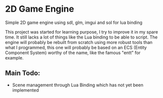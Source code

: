 # 2D Game Engine
Simple 2D game engine using sdl, glm, imgui and sol for lua binding

This project was started for learning purpose, I try to improve it in my spare time. It still lacks a lot of things like the Lua binding to be able to script. The engine will probably be rebuilt from scratch using more robust tools than what I programmed, this one will probably be based on an ECS (Entity Component System) worthy of the name, like the famous "entt" for example.

## Main Todo:
- Scene management through Lua Binding which has not yet been implemented
